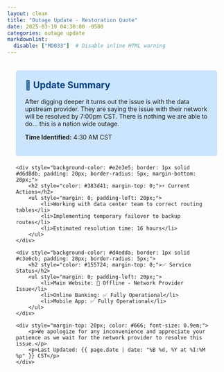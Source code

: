 ```yaml
---
layout: clean
title: "Outage Update - Restoration Quote"
date: 2025-03-19 04:30:00 -0500
categories: outage update
markdownlint:
  disable: ["MD033"]  # Disable inline HTML warning
---
```


<div style="max-width: 800px; margin: 0 auto; padding: 20px;">
    <div style="background-color: #cce5ff; border: 1px solid #b8daff; padding: 20px; border-radius: 5px; margin-bottom: 20px;">
        <h2 style="color: #004085; margin-top: 0;">🛑 Update Summary</h2>
        <p>After digging deeper it turns out the issue is with the data upstream provider. They are saying the issue with their network will be resolved by 7:00pm CST. There is nothing we are able to do... this is a nation wide outage.
        </p>
        <p><strong>Time Identified:</strong> 4:30 AM CST</p>
    </div>

    <div style="background-color: #e2e3e5; border: 1px solid #d6d8db; padding: 20px; border-radius: 5px; margin-bottom: 20px;">
        <h2 style="color: #383d41; margin-top: 0;">⚡ Current Actions</h2>
        <ul style="margin: 0; padding-left: 20px;">
            <li>Working with data center team to correct routing tables</li>
            <li>Implementing temporary failover to backup routes</li>
            <li>Estimated resolution time: 16 hours</li>
        </ul>
    </div>

    <div style="background-color: #d4edda; border: 1px solid #c3e6cb; padding: 20px; border-radius: 5px;">
        <h2 style="color: #155724; margin-top: 0;">✅ Service Status</h2>
        <ul style="margin: 0; padding-left: 20px;">
            <li>Main Website: 🛑 Offline - Network Provider Issue</li>
            <li>Online Banking: ✅ Fully Operational</li>
            <li>Mobile App: ✅ Fully Operational</li>
        </ul>
    </div>

    <div style="margin-top: 20px; color: #666; font-size: 0.9em;">
        <p>We apologize for any inconvenience and appreciate your patience as we wait for the network provider to resolve this issue.</p>
        <p>Last Updated: {{ page.date | date: "%B %d, %Y at %I:%M %p" }} CST</p>
    </div>
</div>

